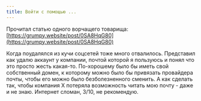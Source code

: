 ```yaml
---
title: Войти с помощью ...
---
```


Прочитал статью одного ворчащего товарища: [https://grumpy.website/post/0SA8HqG80](https://grumpy.website/post/0SA8HqG80)

Когда поудалялся из кучи соцсетей тоже много отвалилось. Представил как удалю аккаунт у компании, почтой которой я пользуюсь и понял что это просто жесть какая-то. По-хорошему было бы иметь свой собственный домен, к которому можно было бы привязать провайдера почты, чтобы его можно было безболезненного сменить. А как сделать так, чтобы компания X потеряла возможность читать мою почту - даже и не знаю. Интернет сломан, 3/10, не рекомендую.
